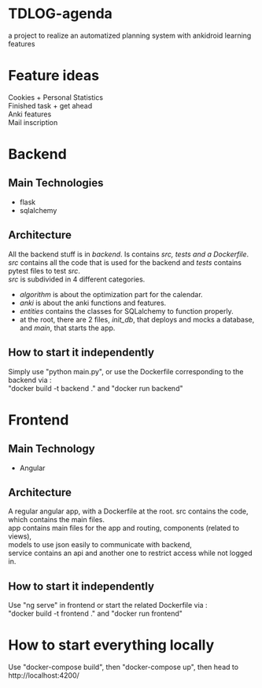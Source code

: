 # TDLOG-agenda
a project to realize an automatized planning system with ankidroid learning features

# Feature ideas
Cookies + Personal Statistics \
Finished task + get ahead \
Anki features \
Mail inscription


# Backend
## Main Technologies
- flask
- sqlalchemy

## Architecture
All the backend stuff is in *backend*. Is contains *src, tests and a Dockerfile*.  
*src* contains all the code that is used for the backend and *tests* contains pytest files to test *src*.  
*src* is subdivided in 4 different categories.  
 - *algorithm* is about the optimization part for the calendar.
 - *anki* is about the anki functions and features.
 - *entities* contains the classes for SQLalchemy to function properly.
 - at the root, there are 2 files, *init_db*, that deploys and mocks a database, and *main*, that starts the app.

## How to start it independently
Simply use "python main.py", or use the Dockerfile corresponding to the backend via :  
"docker build -t backend ." and "docker run backend"


# Frontend
## Main Technology
- Angular

## Architecture
A regular angular app, with a Dockerfile at the root.
src contains the code, which contains the main files.  
app contains main files for the app and routing, components (related to views),  
models to use json easily to communicate with backend,  
service contains an api and another one to restrict access while not logged in.

## How to start it independently
Use "ng serve" in frontend or start the related Dockerfile via :  
"docker build -t frontend ." and "docker run frontend"

# How to start everything locally
Use "docker-compose build", then "docker-compose up", then head to http://localhost:4200/
